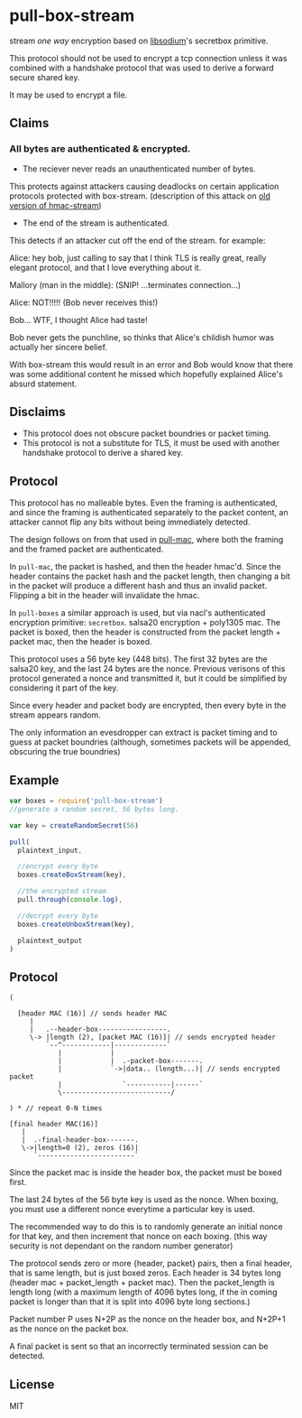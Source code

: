 # pull-box-stream

stream _one way_ encryption based on [libsodium](https://github.com/paixaop/node-sodium)'s secretbox primitive.

This protocol should not be used to encrypt a tcp connection
unless it was combined with a handshake protocol
that was used to derive a forward secure shared key.

It may be used to encrypt a file.

## Claims

### All bytes are authenticated & encrypted.


*  The reciever never reads an unauthenticated number of bytes.

This protects against attackers causing deadlocks on certain application protocols protected with box-stream.
(description of this attack on
[old version of hmac-stream](https://github.com/calvinmetcalf/hmac-stream/issues/5))

* The end of the stream is authenticated.

This detects if an attacker cut off the end of the stream.
for example:

Alice: hey bob, just calling to say that I think TLS is really great,
  really elegant protocol, and that I love everything about it.

Mallory (man in the middle): (SNIP! ...terminates connection...)

Alice: NOT!!!!! (Bob never receives this!)

Bob... WTF, I thought Alice had taste!

Bob never gets the punchline, so thinks that Alice's childish humor was
actually her sincere belief.

With box-stream this would result in an error and Bob would know
that there was some additional content he missed which hopefully
explained Alice's absurd statement.

## Disclaims

* This protocol does not obscure packet boundries or packet timing.
* This protocol is not a substitute for TLS, it must be used with another handshake protocol to derive a shared key.

## Protocol

This protocol has no malleable bytes.
Even the framing is authenticated, and since the framing is
authenticated separately to the packet content, an attacker cannot
flip any bits without being immediately detected.

The design follows on from that used in
[pull-mac](https://github.com/dominictarr/pull-mac),
where both the framing and the framed packet are authenticated.

In `pull-mac`, the packet is hashed, and then the header hmac'd.
Since the header contains the packet hash and the packet length,
then changing a bit in the packet will produce a different hash
and thus an invalid packet. Flipping a bit in the header will
invalidate the hmac.

In `pull-boxes` a similar approach is used, but via nacl's authenticated
encryption primitive: `secretbox`. salsa20 encryption + poly1305 mac.
The packet is boxed, then the header is constructed from the packet 
length + packet mac, then the header is boxed.

This protocol uses a 56 byte key (448 bits). The first 32 bytes
are the salsa20 key, and the last 24 bytes are the nonce. Previous
verisons of this protocol generated a nonce and transmitted it,
but it could be simplified by considering it part of the key.

Since every header and packet body are encrypted,
then every byte in the stream appears random.

The only information an evesdropper can extract is
packet timing and to guess at packet boundries
(although, sometimes packets will be appended, obscuring the true boundries)

## Example

``` js
var boxes = require('pull-box-stream')
//generate a random secret, 56 bytes long.

var key = createRandomSecret(56)

pull(
  plaintext_input,

  //encrypt every byte
  boxes.createBoxStream(key),

  //the encrypted stream
  pull.through(console.log),

  //decrypt every byte
  boxes.createUnboxStream(key),

  plaintext_output
)


```

## Protocol

```
(

  [header MAC (16)] // sends header MAC
     |
     |   .--header-box-----------------.
     \-> |length (2), [packet MAC (16)]| // sends encrypted header
         `--^------------|-------------`
            |            |
            |            |  .-packet-box-------.
            |            `->|data.. (length...)| // sends encrypted packet
            |               `-----------|------`
            \---------------------------/

) * // repeat 0-N times

[final header MAC(16)]
   |
   |  .-final-header-box-------.
   \->|length=0 (2), zeros (16)|
      `------------------------`
```

Since the packet mac is inside the header box, the packet
must be boxed first.

The last 24 bytes of the 56 byte key is used as the nonce.
When boxing, you must use a different nonce everytime a particular key is used.

The recommended way to do this is to randomly generate an initial
nonce for that key, and then increment that nonce on each boxing.
(this way security is not dependant on the random number generator)

The protocol sends zero or more {header, packet} pairs, then a final
header, that is same length, but is just boxed zeros.
 Each header is 34 bytes long (header mac + packet_length + packet mac).
Then the packet_length is length long (with a maximum length of 4096
bytes long, if the in coming packet is longer than that it is split
into 4096 byte long sections.)

Packet number P uses N+2P as the nonce on the header box,
and N+2P+1 as the nonce on the packet box.

A final packet is sent so that an incorrectly terminated session
can be detected.

## License

MIT
